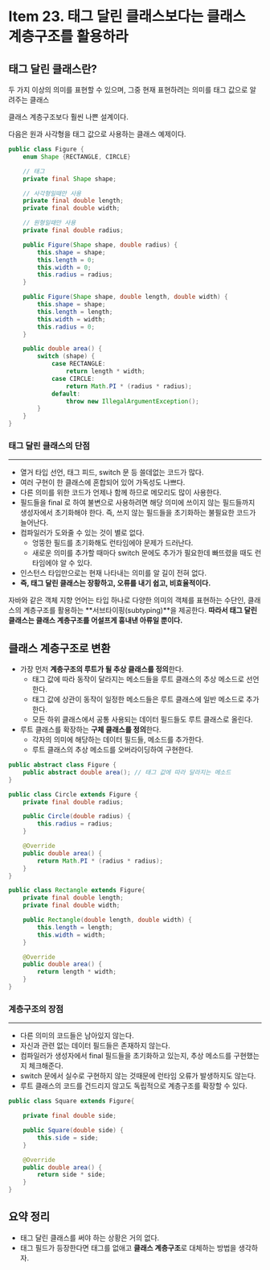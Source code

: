 # Item 23. 태그 달린 클래스보다는 클래스 계층구조를 활용하라

## 태그 달린 클래스란?

두 가지 이상의 의미를 표현할 수 있으며, 그중 현재 표현하려는 의미를 태그 값으로 알려주는 클래스

클래스 계층구조보다 훨씬 나쁜 설계이다.

다음은 원과 사각형을 태그 값으로 사용하는 클래스 예제이다.

```java
public class Figure {
    enum Shape {RECTANGLE, CIRCLE}

    // 태그
    private final Shape shape;

    // 사각형일때만 사용
    private final double length;
    private final double width;

    // 원형일때만 사용
    private final double radius;

    public Figure(Shape shape, double radius) {
        this.shape = shape;
        this.length = 0;
        this.width = 0;
        this.radius = radius;
    }

    public Figure(Shape shape, double length, double width) {
        this.shape = shape;
        this.length = length;
        this.width = width;
        this.radius = 0;
    }

    public double area() {
        switch (shape) {
            case RECTANGLE:
                return length * width;
            case CIRCLE:
                return Math.PI * (radius * radius);
            default:
                throw new IllegalArgumentException();
        }
    }
}
```

### 태그 달린 클래스의 단점

---

- 열거 타입 선언, 태그 피드, switch 문 등 쓸데없는 코드가 많다.
- 여러 구현이 한 클래스에 혼합되어 있어 가독성도 나쁘다.
- 다른 의미를 위한 코드가 언제나 함께 하므로 메모리도 많이 사용한다.
- 필드들을 final 로 하여 불변으로 사용하려면 해당 의미에 쓰이지 않는 필드들까지 생성자에서 초기화해야 한다. 즉, 쓰지 않는 필드들을 초기화하는 불필요한 코드가 늘어난다.
- 컴파일러가 도와줄 수 있는 것이 별로 없다.
    - 엉뚱한 필드를 초기화해도 런타임에야 문제가 드러난다.
    - 새로운 의미를 추가할 때마다 switch 문에도 추가가 필요한데 빠뜨렸을 때도 런타임에야 알 수 있다.
- 인스턴스 타입만으로는 현재 나타내는 의미를 알 길이 전혀 없다.
- **즉, 태그 달린 클래스는 장황하고, 오류를 내기 쉽고, 비효율적이다.**

자바와 같은 객체 지향 언어는 타입 하나로 다양한 의미의 객체를 표현하는 수단인, 클래스의 계층구조를 활용하는 **서브타이핑(subtyping)**을 제공한다. **따라서 태그 달린 클래스는 클래스 계층구조를 어설프게 흉내낸 아류일 뿐이다.**

## 클래스 계층구조로 변환

- 가장 먼저 **계층구조의 루트가 될 추상 클래스를 정의**한다.
    - 태그 값에 따라 동작이 달라지는 메소드들을 루트 클래스의 추상 메소드로 선언한다.
    - 태그 값에 상관이 동작이 일정한 메소드들은 루트 클래스에 일반 메소드로 추가한다.
    - 모든 하위 클래스에서 공통 사용되는 데이터 필드들도 루트 클래스로 올린다.
- 루트 클래스를 확장하는 **구체 클래스를 정의**한다.
    - 각자의 의미에 해당하는 데이터 필드들, 메소드를 추가한다.
    - 루트 클래스의 추상 메소드를 오버라이딩하여 구현한다.

```java
public abstract class Figure {
    public abstract double area(); // 태그 값에 따라 달라지는 메소드
}

public class Circle extends Figure {
    private final double radius;

    public Circle(double radius) {
        this.radius = radius;
    }

    @Override
    public double area() {
        return Math.PI * (radius * radius);
    }
}

public class Rectangle extends Figure{
    private final double length; 
    private final double width;

    public Rectangle(double length, double width) {
        this.length = length;
        this.width = width;
    }

    @Override
    public double area() {
        return length * width;
    }
}
```

### 계층구조의 장점

---

- 다른 의미의 코드들은 남아있지 않는다.
- 자신과 관련 없는 데이터 필드들은 존재하지 않는다.
- 컴파일러가 생성자에서 final 필드들을 초기화하고 있는지, 추상 메소드를 구현했는지 체크해준다.
- switch 문에서 실수로 구현하지 않는 것때문에 런타임 오류가 발생하지도 않는다.
- 루트 클래스의 코드를 건드리지 않고도 독립적으로 계층구조를 확장할 수 있다.
    
```java
public class Square extends Figure{

    private final double side;

    public Square(double side) {
        this.side = side;
    }

    @Override
    public double area() {
        return side * side;
    }
}
```
    

## 요약 정리

- 태그 달린 클래스를 써야 하는 상황은 거의 없다.
- 태그 필드가 등장한다면 태그를 없애고 **클래스 계층구조**로 대체하는 방법을 생각하자.